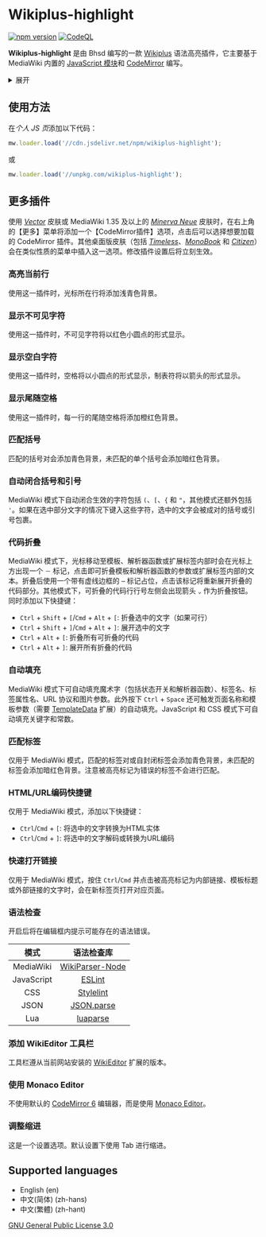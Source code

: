 # Wikiplus-highlight

[![npm version](https://badge.fury.io/js/wikiplus-highlight.svg)](https://www.npmjs.com/package/wikiplus-highlight)
[![CodeQL](https://github.com/bhsd-harry/Wikiplus-highlight/actions/workflows/codeql.yml/badge.svg)](https://github.com/bhsd-harry/Wikiplus-highlight/actions/workflows/codeql.yml)

**Wikiplus-highlight** 是由 Bhsd 编写的一款 [Wikiplus](https://github.com/Wikiplus/Wikiplus) 语法高亮插件，它主要基于 MediaWiki 内置的 [JavaScript 模块](https://www.mediawiki.org/wiki/ResourceLoader/Core_modules)和 [CodeMirror](https://codemirror.net/) 编写。

<details>
	<summary>展开</summary>

- [使用方法](#使用方法)
- [更多插件](#更多插件)
	- [高亮当前行](#高亮当前行)
	- [显示不可见字符](#显示不可见字符)
	- [显示空白字符](#显示空白字符)
	- [显示尾随空格](#显示尾随空格)
	- [匹配括号](#匹配括号)
	- [自动闭合括号和引号](#自动闭合括号和引号)
	- [代码折叠](#代码折叠)
	- [自动填充](#自动填充)
	- [匹配标签](#匹配标签)
	- [HTML/URL编码快捷键](#htmlurl编码快捷键)
	- [快速打开链接](#快速打开链接)
	- [语法检查](#语法检查)
	- [添加 WikiEditor 工具栏](#添加-wikieditor-工具栏)
	- [使用 Monaco Editor](#使用-monaco-editor)
	- [调整缩进](#调整缩进)
- [Supported languages](#supported-languages)

</details>

## 使用方法

在*个人 JS 页*添加以下代码：

```js
mw.loader.load('//cdn.jsdelivr.net/npm/wikiplus-highlight');
```

或

```js
mw.loader.load('//unpkg.com/wikiplus-highlight');
```

## 更多插件

使用 *[Vector](https://www.mediawiki.org/wiki/Skin:Vector)* 皮肤或 MediaWiki 1.35 及以上的 *[Minerva Neue](https://www.mediawiki.org/wiki/Skin:Minerva_Neue)* 皮肤时，在右上角的【更多】菜单将添加一个【CodeMirror插件】选项，点击后可以选择想要加载的 CodeMirror 插件。其他桌面版皮肤（包括 *[Timeless](https://www.mediawiki.org/wiki/Skin:Timeless)*、*[MonoBook](https://www.mediawiki.org/wiki/Skin:MonoBook)* 和 *[Citizen](https://www.mediawiki.org/wiki/Skin:Citizen)*）会在类似性质的菜单中插入这一选项。修改插件设置后将立刻生效。

### 高亮当前行

使用这一插件时，光标所在行将添加浅青色背景。

### 显示不可见字符

使用这一插件时，不可见字符将以红色小圆点的形式显示。

### 显示空白字符

使用这一插件时，空格将以小圆点的形式显示，制表符将以箭头的形式显示。

### 显示尾随空格

使用这一插件时，每一行的尾随空格将添加橙红色背景。

### 匹配括号

匹配的括号对会添加青色背景，未匹配的单个括号会添加暗红色背景。

### 自动闭合括号和引号

MediaWiki 模式下自动闭合生效的字符包括 `(`、`[`、`{` 和 `"`，其他模式还额外包括 `'`。如果在选中部分文字的情况下键入这些字符，选中的文字会被成对的括号或引号包裹。

### 代码折叠

MediaWiki 模式下，光标移动至模板、解析器函数或扩展标签内部时会在光标上方出现一个 `－` 标记，点击即可折叠模板和解析器函数的参数或扩展标签内部的文本。折叠后使用一个带有虚线边框的 `⋯` 标记占位，点击该标记将重新展开折叠的代码部分。其他模式下，可折叠的代码行行号左侧会出现箭头 `⌄` 作为折叠按钮。同时添加以下快捷键：

- `Ctrl` + `Shift` + `[`/`Cmd` + `Alt` + `[`: 折叠选中的文字（如果可行）
- `Ctrl` + `Shift` + `]`/`Cmd` + `Alt` + `]`: 展开选中的文字
- `Ctrl` + `Alt` + `[`: 折叠所有可折叠的代码
- `Ctrl` + `Alt` + `]`: 展开所有折叠的代码

### 自动填充

MediaWiki 模式下可自动填充魔术字（包括状态开关和解析器函数）、标签名、标签属性名、URL 协议和图片参数。此外按下 `Ctrl` + `Space` 还可触发页面名称和模板参数（需要 [TemplateData](https://www.mediawiki.org/wiki/Extension:TemplateData) 扩展）的自动填充。JavaScript 和 CSS 模式下可自动填充关键字和常数。

### 匹配标签

仅用于 MediaWiki 模式，匹配的标签对或自封闭标签会添加青色背景，未匹配的标签会添加暗红色背景。注意被高亮标记为错误的标签不会进行匹配。

### HTML/URL编码快捷键

仅用于 MediaWiki 模式，添加以下快捷键：

- `Ctrl`/`Cmd` + `[`: 将选中的文字转换为HTML实体
- `Ctrl`/`Cmd` + `]`: 将选中的文字解码或转换为URL编码

### 快速打开链接

仅用于 MediaWiki 模式，按住 `Ctrl`/`Cmd` 并点击被高亮标记为内部链接、模板标题或外部链接的文字时，会在新标签页打开对应页面。

### 语法检查

开启后将在编辑框内提示可能存在的语法错误。

|模式|语法检查库|
|:-:|:-:|
|MediaWiki|[WikiParser-Node](https://github.com/bhsd-harry/wikiparser-node)|
|JavaScript|[ESLint](https://eslint.org/)|
|CSS|[Stylelint](https://stylelint.io/)|
|JSON|[JSON.parse](https://developer.mozilla.org/en-US/docs/Web/JavaScript/Reference/Global_Objects/JSON/parse)|
|Lua|[luaparse](https://npmjs.com/package/luaparse)|

### 添加 WikiEditor 工具栏

工具栏遵从当前网站安装的 [WikiEditor](https://www.mediawiki.org/wiki/Extension:WikiEditor) 扩展的版本。

### 使用 Monaco Editor

不使用默认的 [CodeMirror 6](https://codemirror.net/) 编辑器，而是使用 [Monaco Editor](https://microsoft.github.io/monaco-editor/)。

### 调整缩进

这是一个设置选项。默认设置下使用 Tab 进行缩进。

## Supported languages

- English (en)
- 中文(简体) (zh-hans)
- 中文(繁體) (zh-hant)

[GNU General Public License 3.0](https://www.gnu.org/licenses/gpl-3.0-standalone.html)
